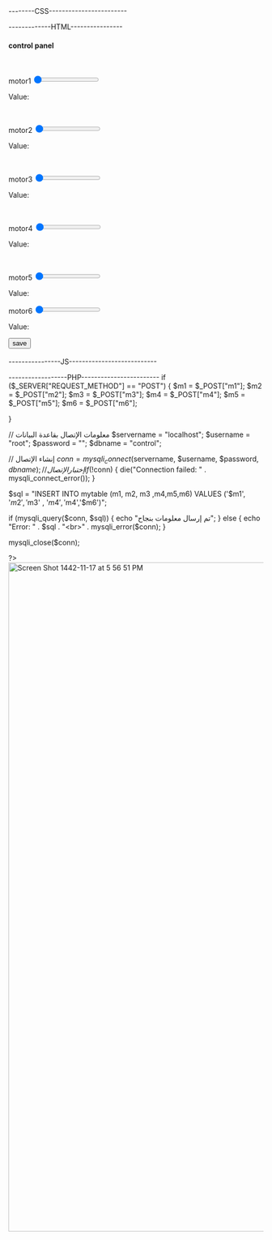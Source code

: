 <!DOCTYPE html>
<html>
<head>
<meta name="viewport" content="width=device-width, initial-scale=1">
<title>   control panel</title>
--------CSS------------------------
<style>
body {
  background-image: url('A2.jpeg');
}

.center {
  margin: auto;
  width: 20%;
  padding: 2px;
}

.slider {
  -webkit-appearance: none;
  width: 100%;
  height: 10px;
  border-radius: 5px;
  background: #d3d3d3;
  outline: none;
  opacity: 0.7;
  -webkit-transition: .2s;
  transition: opacity .2s;
}
.slider:hover {
  opacity: 1;
}
.slider::-webkit-slider-thumb {
  -webkit-appearance: none;
  appearance: none;
  width: 23px;
  height: 24px;
  border: 0;
  background: url('contrasticon.jpeg');
  cursor: pointer;
}
.slider::-moz-range-thumb {
  width: 23px;
  height: 24px;
  border: 0;
  background: url('contrasticon.jpeg');
  cursor: pointer;
}
</style>
</style>
</head>
-------------HTML----------------
<body>

<form action="control.php" method="POST">
  <body>

<div class="center">

  <h4>control panel</h4></div><br/>
  <div class="center">

motor1  <input id="myRange" name="m1" type="range"
 min="0" max="180" step="10" value="0" class="slider"
  /> <p>Value: <span id="demo"></span></p></div><br/>


 <div class="center">

motor2  <input id="m2" name="m2" type="range"
 min="0" max="180" step="10" value="0" class="slider"
  /> <p>Value: <span id="m2m"></span></p></div><br/>

 <div class="center">

motor3  <input id="m3" name="m3" type="range"
 min="0" max="180" step="10" value="0" class="slider"
  /><p>Value: <span id="mm"></span></p></div><br/>

 <div class="center">

motor4 <input id="m4" name="m4" type="range"
 min="0" max="180" step="10" value="0" class="slider"
  /><p>Value: <span id="m4m"></span></p></div><br/>

 <div class="center">

motor5  <input id="m5" name="m5" type="range"
 min="0" max="180" step="10" value="0" class="slider"
  /><p>Value: <span id="m5m"></span></p></div>

 <div class="center">

  motor6 <input id="m6" name="m6" type="range"
  min="0" max="180" step="10" value="0" class="slider"
   /><p>Value: <span id="m6m"></span></p></div>
  <div class="center">
  <input type="submit" value="save">
</div><br/>
----------------JS---------------------------
<script>
var slider = document.getElementById("myRange");
var output = document.getElementById("demo");
var slider2 = document.getElementById("m2");
var output2 = document.getElementById("m2m");
var slider3 = document.getElementById("m3");
var output3 = document.getElementById("mm");
var slider4 = document.getElementById("m4");
var output4 = document.getElementById("m4m");
var slider5 = document.getElementById("m5");
var output5 = document.getElementById("m5m");
var slider6 = document.getElementById("m6");
var output6 = document.getElementById("m6m");
output.innerHTML = slider.value;

slider.oninput = function() {
  output.innerHTML = this.value;
}
output2.innerHTML = slider2.value;

slider2.oninput = function() {
  output2.innerHTML = this.value;
}
output3.innerHTML = slider3.value;

slider3.oninput = function() {
  output3.innerHTML = this.value;
}
output4.innerHTML = slider4.value;

slider4.oninput = function() {
  output4.innerHTML = this.value;
}
output5.innerHTML = slider5.value;

slider5.oninput = function() {
  output5.innerHTML = this.value;
}
output6.innerHTML = slider6.value;

slider6.oninput = function() {
  output6.innerHTML = this.value;
}
</script>
</body>
</form>
</html>
------------------PHP------------------------
<?php
// إستقبال البيانات القادمة من الحقول في صفحة control.php

if ($_SERVER["REQUEST_METHOD"] == "POST") {
$m1 = $_POST["m1"];
$m2 = $_POST["m2"];
$m3 = $_POST["m3"];
$m4 = $_POST["m4"];
$m5 = $_POST["m5"];
$m6 = $_POST["m6"];

}

// معلومات الإتصال بقاعدة البيانات
$servername = "localhost";
$username = "root";
$password = "";
$dbname = "control";

// إنشاء الإتصال
$conn = mysqli_connect($servername, $username, $password, $dbname);
// إختبار الإتصال
if (!$conn) {
die("Connection failed: " . mysqli_connect_error());
}

$sql = "INSERT INTO mytable (m1, m2, m3 ,m4,m5,m6)
VALUES ('$m1', '$m2', '$m3' , '$m4','$m4','$m6')";

if (mysqli_query($conn, $sql)) {
echo "تم إرسال معلومات بنجاح";
} else {
echo "Error: " . $sql . "<br>" . mysqli_error($conn);
}

mysqli_close($conn);

?>
<img width="1321" alt="Screen Shot 1442-11-17 at 5 56 51 PM" src="https://user-images.githubusercontent.com/56722657/123549430-a554b380-d771-11eb-9d88-9d607ea84f50.png">
